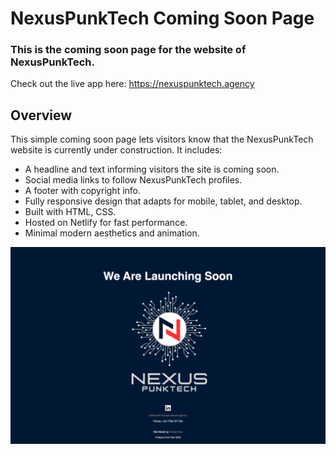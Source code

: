 # NexusPunkTech Coming Soon Page

### This is the coming soon page for the website of NexusPunkTech.

Check out the live app here: https://nexuspunktech.agency

## Overview
This simple coming soon page lets visitors know that the NexusPunkTech website is currently under construction. It includes:

* A headline and text informing visitors the site is coming soon.
 * Social media links to follow NexusPunkTech profiles.
 * A footer with copyright info.
 * Fully responsive design that adapts for mobile, tablet, and desktop.
 * Built with HTML, CSS.
 * Hosted on Netlify for fast performance.
 * Minimal modern aesthetics and animation.


![Website Screenshot](./assets/screenshot.png)


